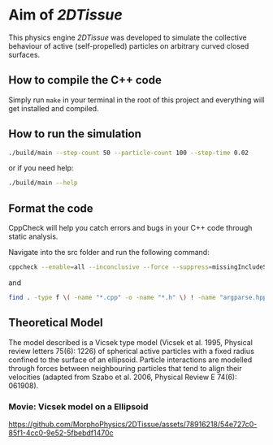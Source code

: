 # Aim of *2DTissue*

This physics engine *2DTissue* was developed to simulate the collective behaviour of active (self-propelled) particles on arbitrary curved closed surfaces.

## How to compile the C++ code

Simply run `make` in your terminal in the root of this project and everything will get installed and compiled.

## How to run the simulation

```bash
./build/main --step-count 50 --particle-count 100 --step-time 0.02
```

or if you need help:

```bash
./build/main --help
```

## Format the code

CppCheck will help you catch errors and bugs in your C++ code through static analysis.

Navigate into the src folder and run the following command:

```bash
cppcheck --enable=all --inconclusive --force --suppress=missingIncludeSystem ./simulation
```

and

```bash
find . -type f \( -name "*.cpp" -o -name "*.h" \) ! -name "argparse.hpp" -exec clang-format -i {} \;
```

## Theoretical Model

The model described is a Vicsek type model (Vicsek et al. 1995, Physical review letters 75(6): 1226) of spherical active particles with a fixed radius confined to the surface of an ellipsoid. Particle interactions are modelled through forces between neighbouring particles that tend to align their velocities (adapted from Szabo et al. 2006, Physical Review E 74(6): 061908).

### Movie: Vicsek model on a Ellipsoid

https://github.com/MorphoPhysics/2DTissue/assets/78916218/54e727c0-85f1-4cc0-9e52-5fbebdf1470c
